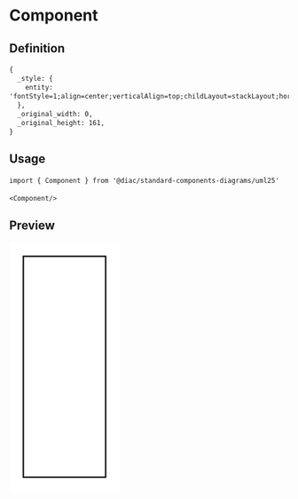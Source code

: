 # Component

## Definition

```
{
  _style: { 
    entity: 'fontStyle=1;align=center;verticalAlign=top;childLayout=stackLayout;horizontal=1;horizontalStack=0;resizeParent=1;resizeParentMax=0;resizeLast=0;marginBottom=0;',
  },
  _original_width: 0,
  _original_height: 161,
}
```

## Usage

```
import { Component } from '@diac/standard-components-diagrams/uml25'

<Component/>
```

## Preview

<img src="./component.png" width="200"/>
